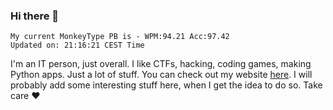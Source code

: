 ### Hi there 👋
<!-- PB START -->
```
My current MonkeyType PB is - WPM:94.21 Acc:97.42
Updated on: 21:16:21 CEST Time
```
<!-- PB END -->
I'm an IT person, just overall. I like CTFs, hacking, coding games, making Python apps. Just a lot of stuff.
You can check out my website [here](https://skill3472.github.io/).
I will probably add some interesting stuff here, when I get the idea to do so. Take care ❤️
